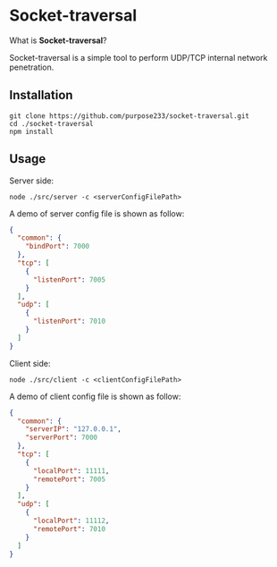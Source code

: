 # Socket-traversal

What is **Socket-traversal**?

Socket-traversal is a simple tool to perform UDP/TCP internal network penetration.

## Installation
```
git clone https://github.com/purpose233/socket-traversal.git
cd ./socket-traversal
npm install
```

## Usage
Server side:
```
node ./src/server -c <serverConfigFilePath>
```
A demo of server config file is shown as follow:
```json
{
  "common": {
    "bindPort": 7000
  },
  "tcp": [
    {
      "listenPort": 7005
    }
  ],
  "udp": [
    {
      "listenPort": 7010
    }
  ]
}
```

Client side:
```
node ./src/client -c <clientConfigFilePath>
```
A demo of client config file is shown as follow:
```json
{
  "common": {
    "serverIP": "127.0.0.1",
    "serverPort": 7000
  },
  "tcp": [
    {
      "localPort": 11111,
      "remotePort": 7005
    }
  ],
  "udp": [
    {
      "localPort": 11112,
      "remotePort": 7010
    }
  ]
}
```